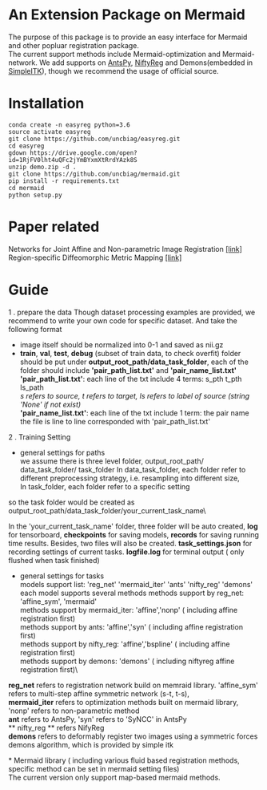 # An Extension Package on Mermaid
The purpose of this package is to provide an easy interface for Mermaid and other popluar registration
package.\
The current support methods include Mermaid-optimization and Mermaid-network. 
We add supports on [AntsPy](https://github.com/ANTsX/ANTsPy), [NiftyReg](http://cmictig.cs.ucl.ac.uk/wiki/index.php/NiftyReg) and Demons(embedded in [SimpleITK](http://www.simpleitk.org/SimpleITK/resources/software.html)), though we recommend the usage of official source.


# Installation
```
conda create -n easyreg python=3.6
source activate easyreg
git clone https://github.com/uncbiag/easyreg.git
cd easyreg
gdown https://drive.google.com/open?id=1RjFV0lht4uQFc2jYmBYxmXtRrdYAzk8S
unzip demo.zip -d .
git clone https://github.com/uncbiag/mermaid.git
pip install -r requirements.txt
cd mermaid
python setup.py
```

# Paper related
Networks for Joint Affine and Non-parametric Image Registration [[link]](https://arxiv.org/pdf/1903.08811.pdf)\
Region-specific Diffeomorphic Metric Mapping [[link]](https://arxiv.org/pdf/1906.00139.pdf)


# Guide
1 . prepare the data
Though dataset processing examples are provided, we recommend to write your own
code for specific dataset.
And take the following format

* image itself should be normalized into 0-1 and saved as nii.gz
* **train**, **val**,  **test**, **debug** (subset of train data, to check overfit)  folder should be put under **output_root_path/data_task_folder**, each of the folder should
   include **'pair_path_list.txt'** and **'pair_name_list.txt'**\
   **'pair_path_list.txt'**: each line of the txt include 4 terms: s_pth t_pth ls_path\
    _s refers to source, t refers to target, ls refers to label of source (string 'None' if not exist)_ \
    **'pair_name_list.txt'**: each line of the txt include 1 term: the pair name
    the file is line to line corresponded with 'pair_path_list.txt'


2 . Training Setting
* general settings for paths\
we assume there is three level folder, output_root_path/ data_task_folder/ task_folder 
In data_task_folder, each folder refer to different preprocessing strategy, i.e. resampling into different size,\
In task_folder, each folder refer to a specific setting

so the task folder would be created as output_root_path/data_task_folder/your_current_task_name\


In the 'your_current_task_name' folder, three folder will be auto created, **log** for tensorboard, **checkpoints** for saving models,
**records** for saving running time results. Besides, two files will also be created. **task_settings.json** for recording settings of current tasks.
**logfile.log** for terminal output ( only flushed when task finished)


* general settings for tasks\
models support list: 'reg_net'  'mermaid_iter'  'ants'  'nifty_reg' 'demons'\
each model supports several methods
methods support by reg_net: 'affine_sym', 'mermaid'\
methods support by mermaid_iter: 'affine','nonp' ( including affine registration first)\
methods support by ants: 'affine','syn' ( including affine registration first)\
methods support by nifty_reg: 'affine','bspline' ( including affine registration first)\
methods support by demons: 'demons' ( including niftyreg affine registration first)\

**reg_net** refers to registration network build on memraid library. 'affine_sym' refers to multi-step affine symmetric network (s-t, t-s),\
**mermaid_iter** refers to optimization methods built on mermaid library, 'nonp' refers to non-parametric method\
**ant** refers to AntsPy, 'syn' refers to 'SyNCC' in AntsPy\
** nifty_reg ** refers NifyReg\
**demons** refers to deformably register two images using a symmetric forces demons  algorithm, which is provided by simple itk

\* Mermaid library ( including various fluid based registration methods, specific method can be set in mermaid setting files)\
The current version only support map-based mermaid methods.


 





    
